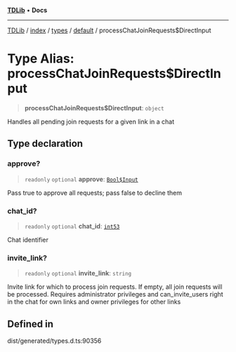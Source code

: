 [**TDLib**](../../../../../../README.md) • **Docs**

***

[TDLib](../../../../../../modules.md) / [index](../../../../../README.md) / [types](../../../README.md) / [default](../README.md) / processChatJoinRequests$DirectInput

# Type Alias: processChatJoinRequests$DirectInput

> **processChatJoinRequests$DirectInput**: `object`

Handles all pending join requests for a given link in a chat

## Type declaration

### approve?

> `readonly` `optional` **approve**: [`Bool$Input`](Bool$Input.md)

Pass true to approve all requests; pass false to decline them

### chat\_id?

> `readonly` `optional` **chat\_id**: [`int53`](int53-1.md)

Chat identifier

### invite\_link?

> `readonly` `optional` **invite\_link**: `string`

Invite link for which to process join requests. If empty, all join requests will be processed. Requires administrator privileges and can_invite_users right in the chat for own links and owner privileges for other links

## Defined in

dist/generated/types.d.ts:90356
